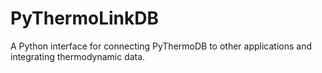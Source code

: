 # PyThermoLinkDB
A Python interface for connecting PyThermoDB to other applications and integrating thermodynamic data.
